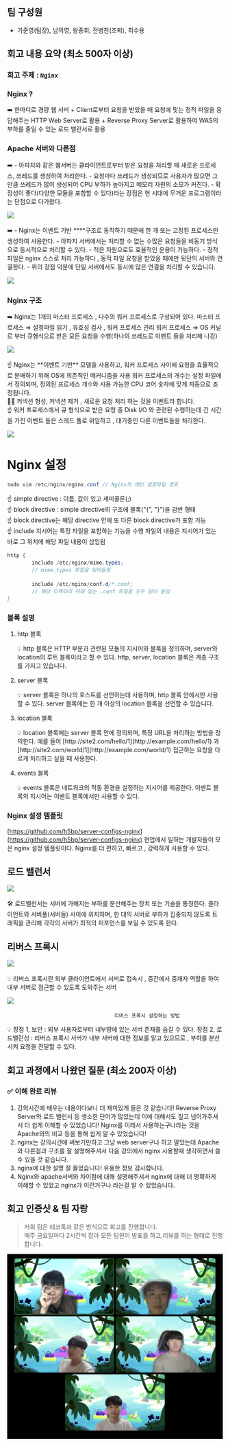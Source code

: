 ## 팀 구성원
- 가준영(팀장), 남의영, 왕종휘, 전병찬(조퇴), 최수용
## 회고 내용 요약 (최소 500자 이상)

### 회고 주제 : `Nginx`

### Nginx ?

<aside>
➡️ 한마디로 경량 웹 서버
+ Client로부터 요청을 받았을 때 요청에 맞는 정적 파일을 응답해주는 HTTP Web Server로 활용
+ Reverse Proxy Server로 활용하여 WAS의 부하를 줄일 수 있는 로드 밸런서로 활용

</aside>

### Apache 서버와 다른점

<aside>
➡️ - 아파치와 같은 웹서버는 클라이언트로부터 받은 요청을 처리할 때 새로운 프로세스, 쓰레드를 생성하여 처리한다.
- 요청마다 쓰레드가 생성되므로 사용자가 많으면 그만큼 쓰레드가 많이 생성되어 CPU 부하가 높아지고 메모리 자원의 소모가 커진다.
- 확장성이 좋다(다양한 모듈을 포함할 수 있다)라는 장점은 현 시대에 무거운 프로그램이라는 단점으로 다가왔다.

</aside>

![](https://s3.us-west-2.amazonaws.com/secure.notion-static.com/e872f5c3-3739-46b7-b626-cbdf4b7275ea/%E1%84%89%E1%85%B3%E1%84%8F%E1%85%B3%E1%84%85%E1%85%B5%E1%86%AB%E1%84%89%E1%85%A3%E1%86%BA_2022-08-26_%E1%84%8B%E1%85%A9%E1%84%92%E1%85%AE_1.47.08.png?X-Amz-Algorithm=AWS4-HMAC-SHA256&X-Amz-Content-Sha256=UNSIGNED-PAYLOAD&X-Amz-Credential=AKIAT73L2G45EIPT3X45%2F20220902%2Fus-west-2%2Fs3%2Faws4_request&X-Amz-Date=20220902T100512Z&X-Amz-Expires=86400&X-Amz-Signature=bd22f8596bf3fd4fd2dcaa26cef08f7b5aea37b3ccf934604d6f3d7aa96ad771&X-Amz-SignedHeaders=host&response-content-disposition=filename%20%3D%22%25E1%2584%2589%25E1%2585%25B3%25E1%2584%258F%25E1%2585%25B3%25E1%2584%2585%25E1%2585%25B5%25E1%2586%25AB%25E1%2584%2589%25E1%2585%25A3%25E1%2586%25BA%25202022-08-26%2520%25E1%2584%258B%25E1%2585%25A9%25E1%2584%2592%25E1%2585%25AE%25201.47.08.png%22&x-id=GetObject)

<aside>
➡️ - Nginx는 이벤트 기반 ****구조로 동작하기 때문에 한 개 또는 고정된 프로세스만 생성하여 사용한다.
- 아파치 서버에서는 처리할 수 없는 수많은 요청들을 비동기 방식으로  동시적으로 처리할 수 있다.
- 적은 자원으로도 효율적인 운용이 가능하다.
- 정적 파일은 nginx 스스로 처리 가능하다 , 동적 파일 요청을 받았을 때에만 뒷단의 서버와 연결한다.
- 위의 장점 덕분에 단일 서버에서도 동시에 많은 연결을 처리할 수 있습니다.

</aside>

![](https://s3.us-west-2.amazonaws.com/secure.notion-static.com/e52701c4-1da2-4473-907b-c75f4c34d172/%E1%84%89%E1%85%B3%E1%84%8F%E1%85%B3%E1%84%85%E1%85%B5%E1%86%AB%E1%84%89%E1%85%A3%E1%86%BA_2022-08-26_%E1%84%8B%E1%85%A9%E1%84%92%E1%85%AE_1.50.51.png?X-Amz-Algorithm=AWS4-HMAC-SHA256&X-Amz-Content-Sha256=UNSIGNED-PAYLOAD&X-Amz-Credential=AKIAT73L2G45EIPT3X45%2F20220902%2Fus-west-2%2Fs3%2Faws4_request&X-Amz-Date=20220902T100540Z&X-Amz-Expires=86400&X-Amz-Signature=811560daeb8160ecf4a05c5b1c586754bbb239e2701a594dd9ef54f8e639d0aa&X-Amz-SignedHeaders=host&response-content-disposition=filename%20%3D%22%25E1%2584%2589%25E1%2585%25B3%25E1%2584%258F%25E1%2585%25B3%25E1%2584%2585%25E1%2585%25B5%25E1%2586%25AB%25E1%2584%2589%25E1%2585%25A3%25E1%2586%25BA%25202022-08-26%2520%25E1%2584%258B%25E1%2585%25A9%25E1%2584%2592%25E1%2585%25AE%25201.50.51.png%22&x-id=GetObject)

### Nginx 구조

<aside>
➡️ Nginx는 1개의 마스터 프로세스 , 다수의 워커 프로세스로 구성되어 있다.
마스터 프로세스 ⇒ 설정파일 읽기 , 유효성 검사 , 워커 프로세스 관리
워커 프로세스 ⇒ OS 커널로 부터 큐형식으로 받은 모든 요청을 수행(하나의 쓰레드로 이벤트 들을 처리해 나감)

</aside>

![](https://s3.us-west-2.amazonaws.com/secure.notion-static.com/b01e0d65-599d-4e69-83c0-5ddcf9117ce9/%E1%84%89%E1%85%B3%E1%84%8F%E1%85%B3%E1%84%85%E1%85%B5%E1%86%AB%E1%84%89%E1%85%A3%E1%86%BA_2022-08-26_%E1%84%8B%E1%85%A9%E1%84%92%E1%85%AE_1.54.18.png?X-Amz-Algorithm=AWS4-HMAC-SHA256&X-Amz-Content-Sha256=UNSIGNED-PAYLOAD&X-Amz-Credential=AKIAT73L2G45EIPT3X45%2F20220902%2Fus-west-2%2Fs3%2Faws4_request&X-Amz-Date=20220902T100617Z&X-Amz-Expires=86400&X-Amz-Signature=fe9360b7588a286bbc69f7170783979714c9e761ebf5fc738e7b4f0f92f57ce2&X-Amz-SignedHeaders=host&response-content-disposition=filename%20%3D%22%25E1%2584%2589%25E1%2585%25B3%25E1%2584%258F%25E1%2585%25B3%25E1%2584%2585%25E1%2585%25B5%25E1%2586%25AB%25E1%2584%2589%25E1%2585%25A3%25E1%2586%25BA%25202022-08-26%2520%25E1%2584%258B%25E1%2585%25A9%25E1%2584%2592%25E1%2585%25AE%25201.54.18.png%22&x-id=GetObject)

<aside>
☝ Nginx는 **이벤트 기반** 모델을 사용하고, 워커 프로세스 사이에 요청을 효율적으로 분배하기 위해 OS에 의존적인 메커니즘을 사용 
워커 프로세스의 개수는 설정 파일에서 정의되며, 정의된 프로세스 개수와 사용 가능한 CPU 코어 숫자에 맞게 자동으로 조정됩니다.

</aside>

<aside>
☝🏼 커넥션 형성, 커넥션 제거 , 새로운 요청 처리 하는 것을 이벤트라 합니다.

</aside>

<aside>
☝ 워커 프로세스에서 큐 형식으로 받은 요청 중 Disk I/O 와 관련된 수행하는데 긴 시간을 가진 이벤트 들은 스레드 풀로 위임하고 , 대기중인 다른 이벤트들을 처리한다.

</aside>

![](https://s3.us-west-2.amazonaws.com/secure.notion-static.com/97fbdf89-69b2-4ead-868e-5175d987f1b5/%E1%84%89%E1%85%B3%E1%84%8F%E1%85%B3%E1%84%85%E1%85%B5%E1%86%AB%E1%84%89%E1%85%A3%E1%86%BA_2022-09-02_%E1%84%8B%E1%85%A9%E1%84%92%E1%85%AE_3.44.07.png?X-Amz-Algorithm=AWS4-HMAC-SHA256&X-Amz-Content-Sha256=UNSIGNED-PAYLOAD&X-Amz-Credential=AKIAT73L2G45EIPT3X45%2F20220902%2Fus-west-2%2Fs3%2Faws4_request&X-Amz-Date=20220902T100634Z&X-Amz-Expires=86400&X-Amz-Signature=8c4b2ba991c72ac538fe93988b2d28f65489589b8f0268113f3cb535120ffe2a&X-Amz-SignedHeaders=host&response-content-disposition=filename%20%3D%22%25E1%2584%2589%25E1%2585%25B3%25E1%2584%258F%25E1%2585%25B3%25E1%2584%2585%25E1%2585%25B5%25E1%2586%25AB%25E1%2584%2589%25E1%2585%25A3%25E1%2586%25BA%25202022-09-02%2520%25E1%2584%258B%25E1%2585%25A9%25E1%2584%2592%25E1%2585%25AE%25203.44.07.png%22&x-id=GetObject)

# Nginx 설정

```java
sudo vim /etc/nginx/nginx.conf // Nginx의 메인 설정파일 경로
```

<aside>
☝ simple directive : 이름, 값이 있고 세미콜론(;)

</aside>

<aside>
☝ block directive : simple directive의 구조에 블록("{", "}")을 감싼 형태
</aside>

<aside>
☝ block directive는 해당 directive 안에 또 다른 block directive가 포함 가능
</aside>

<aside>
☝ include 지시어는 특정 파일을 포함하는 기능을 수행 
파일의 내용은 지시어가 있는 바로 그 위치에 해당 파일 내용이 삽입됨

</aside>

```java
http {
		include /etc/nginx/mime.types;
		// mime.types 파일을 읽어들임

		include /etc/nginx/conf.d/*.conf;
		// 해당 디렉터리 아래 있는 .conf 파일을 모두 읽어 들임
}
```

### 블록 설명

1. http 블록

    <aside>
    💡 http 블록은 HTTP 부분과 관련된 모듈의 지시어와 블록을 정의하며, server와 location의 루트 블록이라고 할 수 있다. http, server, location 블록은 계층 구조를 가지고 있습니다.

    </aside>

2. server 블록

    <aside>
    💡 server 블록은 하나의 호스트를 선언하는데 사용하며, http 블록 안에서만 사용할 수 있다. 
    server 블록에는 한 개 이상의 location 블록을 선언할 수 있습니다.

    </aside>

3. location 블록

    <aside>
    💡 location 블록에는 server 블록 안에 정의되며, 특정 URL을 처리하는 방법을 정의한다. 
    예를 들어 [http://site2.com/hello/1](http://example.com/hello/1) 과 [http://site2.com/world/1](http://example.com/world/1) 접근하는 요청을 다르게 처리하고 싶을 때 사용한다.

    </aside>

4. events 블록

    <aside>
    💡 events 블록은 네트워크의 작동 환경을 설정하는 지시어를 제공한다. 
    이벤트 블록의 지시어는 이벤트 블록에서만 사용할 수 있다.

    </aside>


### Nginx 설정 템플릿

[https://github.com/h5bp/server-configs-nginx](https://github.com/h5bp/server-configs-nginx)
현업에서 일하는 개발자들이 모은 nginx 설정 템플릿이다.
Nginx를 더 편하고, 빠르고 , 강력하게 사용할 수 있다.

## 로드 밸런서

![](https://s3.us-west-2.amazonaws.com/secure.notion-static.com/97fbdf89-69b2-4ead-868e-5175d987f1b5/%E1%84%89%E1%85%B3%E1%84%8F%E1%85%B3%E1%84%85%E1%85%B5%E1%86%AB%E1%84%89%E1%85%A3%E1%86%BA_2022-09-02_%E1%84%8B%E1%85%A9%E1%84%92%E1%85%AE_3.44.07.png?X-Amz-Algorithm=AWS4-HMAC-SHA256&X-Amz-Content-Sha256=UNSIGNED-PAYLOAD&X-Amz-Credential=AKIAT73L2G45EIPT3X45%2F20220902%2Fus-west-2%2Fs3%2Faws4_request&X-Amz-Date=20220902T100634Z&X-Amz-Expires=86400&X-Amz-Signature=8c4b2ba991c72ac538fe93988b2d28f65489589b8f0268113f3cb535120ffe2a&X-Amz-SignedHeaders=host&response-content-disposition=filename%20%3D%22%25E1%2584%2589%25E1%2585%25B3%25E1%2584%258F%25E1%2585%25B3%25E1%2584%2585%25E1%2585%25B5%25E1%2586%25AB%25E1%2584%2589%25E1%2585%25A3%25E1%2586%25BA%25202022-09-02%2520%25E1%2584%258B%25E1%2585%25A9%25E1%2584%2592%25E1%2585%25AE%25203.44.07.png%22&x-id=GetObject)

<aside>
🛠️ 로드밸런서는 서버에 가해지는 부하를 분산해주는 장치 또는 기술을 통칭한다. 
클라이언트와 서버풀(서버들) 사이에 위치하며, 한 대의 서버로 부하가 집중되지 않도록 트래픽을 관리해 각각의 서버가 최적의 퍼포먼스를 보일 수 있도록 한다.

</aside>

## 리버스 프록시

![](https://s3.us-west-2.amazonaws.com/secure.notion-static.com/6a44e54d-5481-4a88-a32e-7752ce9e1fbe/%E1%84%89%E1%85%B3%E1%84%8F%E1%85%B3%E1%84%85%E1%85%B5%E1%86%AB%E1%84%89%E1%85%A3%E1%86%BA_2022-08-26_%E1%84%8B%E1%85%A9%E1%84%92%E1%85%AE_2.11.15.png?X-Amz-Algorithm=AWS4-HMAC-SHA256&X-Amz-Content-Sha256=UNSIGNED-PAYLOAD&X-Amz-Credential=AKIAT73L2G45EIPT3X45%2F20220902%2Fus-west-2%2Fs3%2Faws4_request&X-Amz-Date=20220902T100729Z&X-Amz-Expires=86400&X-Amz-Signature=1496089edf432ac8b7cf17acada83722a28b5d8d6b1312a2a566587e61f4466f&X-Amz-SignedHeaders=host&response-content-disposition=filename%20%3D%22%25E1%2584%2589%25E1%2585%25B3%25E1%2584%258F%25E1%2585%25B3%25E1%2584%2585%25E1%2585%25B5%25E1%2586%25AB%25E1%2584%2589%25E1%2585%25A3%25E1%2586%25BA%25202022-08-26%2520%25E1%2584%258B%25E1%2585%25A9%25E1%2584%2592%25E1%2585%25AE%25202.11.15.png%22&x-id=GetObject)

<aside>
💡 리버스 프록시란 외부 클라이언트에서 서버로 접속시 , 중간에서 중재자 역할을 하여 내부 서버로 접근할 수 있도록 도와주는 서버

![](https://s3.us-west-2.amazonaws.com/secure.notion-static.com/7034aebf-850b-4692-9809-04e43a4c3e0e/%E1%84%89%E1%85%B3%E1%84%8F%E1%85%B3%E1%84%85%E1%85%B5%E1%86%AB%E1%84%89%E1%85%A3%E1%86%BA_2022-08-26_%E1%84%8B%E1%85%A9%E1%84%92%E1%85%AE_2.14.47.png?X-Amz-Algorithm=AWS4-HMAC-SHA256&X-Amz-Content-Sha256=UNSIGNED-PAYLOAD&X-Amz-Credential=AKIAT73L2G45EIPT3X45%2F20220902%2Fus-west-2%2Fs3%2Faws4_request&X-Amz-Date=20220902T100742Z&X-Amz-Expires=86400&X-Amz-Signature=ac4e4601e8c66dd5091031056b158361238895d937baa191735b42791a87f4e1&X-Amz-SignedHeaders=host&response-content-disposition=filename%20%3D%22%25E1%2584%2589%25E1%2585%25B3%25E1%2584%258F%25E1%2585%25B3%25E1%2584%2585%25E1%2585%25B5%25E1%2586%25AB%25E1%2584%2589%25E1%2585%25A3%25E1%2586%25BA%25202022-08-26%2520%25E1%2584%258B%25E1%2585%25A9%25E1%2584%2592%25E1%2585%25AE%25202.14.47.png%22&x-id=GetObject)

                                       리버스 프록시 설정하는 방법 

</aside>

<aside>
💡 장점 1, 보안 : 외부 사용자로부터 내부망에 있는 서버 존재를 숨길 수 있다.
장점 2, 로드밸런싱 : 리버스 프록시 서버가 내부 서버에 대한 정보를 알고 있으므로 , 부하를 분산시켜 요청을 전달할 수 있다.

</aside>

## 회고 과정에서 나왔던 질문 (최소 200자 이상)

### ✅ 이해 완료 리뷰
1. 강의시간에 배우는 내용이다보니 더 재미있게 들은 것 같습니다!
   Reverse Proxy Server와 로드 밸런서 등 생소한 단어가 많았는데 이에 대해서도 짚고 넘어가주셔서 더 쉽게 이해할 수 있었습니다!
   Nginx를 이래서 사용하는구나라는 것을 Apache와의 비교 등을 통해 쉽게 알 수 있었습니다!
2. nginx는 강의시간에 써보기만하고 그냥 web server구나 하고 말았는데 Apache와 다른점과 구조를 잘 설명해주셔서 다음 강의에서 nginx 사용할때 생각하면서 쓸 수 있을 것 같습니다.
3. nginx에 대한 설명 잘 들었습니다! 유용한 정보 감사합니다.
4. Nginx와 apache서버와 차이점에 대해 설명해주셔서 nginx에 대해 더 명확하게 이해할 수 있었고 nginx가 이런거구나 라는걸 알 수 있었습니다.

## 회고 인증샷 & 팀 자랑
> 저희 팀은 테코톡과 같은 방식으로 회고를 진행합니다.<br>
> 매주 금요일마다 2시간씩 잡아 모든 팀원이 발표를 하고,리뷰를 하는 형태로 진행합니다.<br>

![](./img/4th_picture.png)